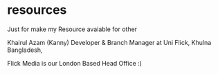 # resources
Just for make my Resource avaiable for other


Khairul Azam (Kanny)
Developer & Branch Manager 
at Uni Flick, Khulna
Bangladesh, 

Flick Media is our London Based Head Office :) 
